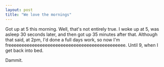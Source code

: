 ```yaml
---
layout: post
title: "We love the mornings"
---
```

Got up at 5 this morning. Well, that's not entirely true. I woke up at 5, was
asleep 30 seconds later, and then got up 35 minutes after that. Although that
said, at 2pm, I'd done a full days work, so now I'm
freeeeeeeeeeeeeeeeeeeeeeeeeeeeeeeeeeeeeeeeeeeee. Until 9, when I get back into
bed.

Dammit.
